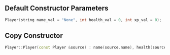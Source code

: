 ## Default Constructor Parameters
```cpp
Player(string name_val = "None", int health_val = 0, int xp_val = 0);
```

## Copy Constructor
```cpp
Player::Player(const Player &source) : name(source.name), health(source.health), xp(source.xp){}
```